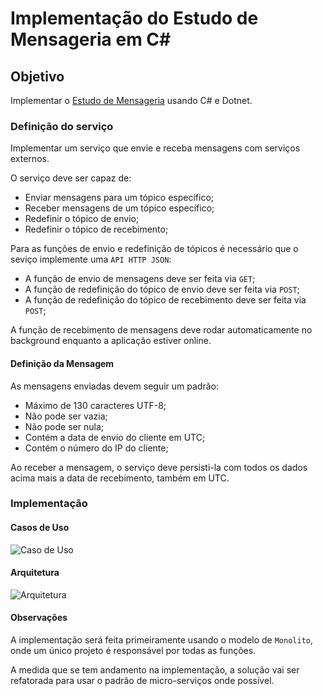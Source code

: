 # Implementação do Estudo de Mensageria em C#

## Objetivo
Implementar o [Estudo de Mensageria](https://github.com/zeh-almeida/estudo-mensageria) usando C# e Dotnet.

### Definição do serviço
Implementar um serviço que envie e receba mensagens com serviços externos.

O serviço deve ser capaz de:
* Enviar mensagens para um tópico específico;
* Receber mensagens de um tópico específico;
* Redefinir o tópico de envio;
* Redefinir o tópico de recebimento;

Para as funções de envio e redefinição de tópicos é necessário que o seviço implemente uma `API HTTP JSON`:
* A função de envio de mensagens deve ser feita via `GET`;
* A função de redefinição do tópico de envio deve ser feita via `POST`;
* A função de redefinição do tópico de recebimento deve ser feita via `POST`;

A função de recebimento de mensagens deve rodar automaticamente no background enquanto a aplicação estiver online.

#### Definição da Mensagem
As mensagens enviadas devem seguir um padrão:
* Máximo de 130 caracteres UTF-8;
* Não pode ser vazia;
* Não pode ser nula;
* Contém a data de envio do cliente em UTC;
* Contém o número do IP do cliente;

Ao receber a mensagem, o serviço deve persisti-la com todos os dados acima mais a data de recebimento, também em UTC.

### Implementação

#### Casos de Uso
![Caso de Uso](UseCase.drawio.png)

#### Arquitetura
![Arquitetura](Arquitetura.drawio.png)

#### Observações
A implementação será feita primeiramente usando o modelo de `Monolito`, onde um único projeto é responsável por todas as funções.

A medida que se tem andamento na implementação, a solução vai ser refatorada para usar o padrão de micro-serviços onde possível.

